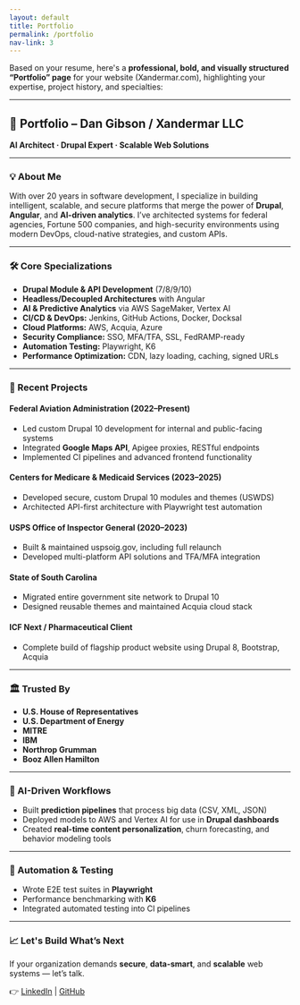 ```yaml
---
layout: default
title: Portfolio
permalink: /portfolio
nav-link: 3
---
```

Based on your resume, here's a **professional, bold, and visually structured “Portfolio” page** for your website (Xandermar.com), highlighting your expertise, project history, and specialties:

---

## 🚀 Portfolio – Dan Gibson / Xandermar LLC

**AI Architect · Drupal Expert · Scalable Web Solutions**

---

### 💡 About Me

With over 20 years in software development, I specialize in building intelligent, scalable, and secure platforms that merge the power of **Drupal**, **Angular**, and **AI-driven analytics**. I’ve architected systems for federal agencies, Fortune 500 companies, and high-security environments using modern DevOps, cloud-native strategies, and custom APIs.

---

### 🛠️ Core Specializations

* **Drupal Module & API Development** (7/8/9/10)
* **Headless/Decoupled Architectures** with Angular
* **AI & Predictive Analytics** via AWS SageMaker, Vertex AI
* **CI/CD & DevOps:** Jenkins, GitHub Actions, Docker, Docksal
* **Cloud Platforms:** AWS, Acquia, Azure
* **Security Compliance:** SSO, MFA/TFA, SSL, FedRAMP-ready
* **Automation Testing:** Playwright, K6
* **Performance Optimization:** CDN, lazy loading, caching, signed URLs

---

### 🔧 Recent Projects

#### **Federal Aviation Administration** (2022–Present)

* Led custom Drupal 10 development for internal and public-facing systems
* Integrated **Google Maps API**, Apigee proxies, RESTful endpoints
* Implemented CI pipelines and advanced frontend functionality

#### **Centers for Medicare & Medicaid Services** (2023–2025)

* Developed secure, custom Drupal 10 modules and themes (USWDS)
* Architected API-first architecture with Playwright test automation

#### **USPS Office of Inspector General** (2020–2023)

* Built & maintained uspsoig.gov, including full relaunch
* Developed multi-platform API solutions and TFA/MFA integration

#### **State of South Carolina**

* Migrated entire government site network to Drupal 10
* Designed reusable themes and maintained Acquia cloud stack

#### **ICF Next / Pharmaceutical Client**

* Complete build of flagship product website using Drupal 8, Bootstrap, Acquia

---

### 🏛️ Trusted By

* **U.S. House of Representatives**
* **U.S. Department of Energy**
* **MITRE**
* **IBM**
* **Northrop Grumman**
* **Booz Allen Hamilton**

---

### 🧠 AI-Driven Workflows

* Built **prediction pipelines** that process big data (CSV, XML, JSON)
* Deployed models to AWS and Vertex AI for use in **Drupal dashboards**
* Created **real-time content personalization**, churn forecasting, and behavior modeling tools

---

### 🧪 Automation & Testing

* Wrote E2E test suites in **Playwright**
* Performance benchmarking with **K6**
* Integrated automated testing into CI pipelines

---

### 📈 Let's Build What’s Next

If your organization demands **secure**, **data-smart**, and **scalable** web systems — let’s talk.

👉 [LinkedIn](https://www.linkedin.com/company/xandermar-llc) | [GitHub](https://github.com/xandermar)